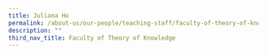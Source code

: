 ```yaml
---
title: Juliana Ho
permalink: /about-us/our-people/teaching-staff/faculty-of-theory-of-knowledge/juliana-ho/
description: ""
third_nav_title: Faculty of Theory of Knowledge
---
```


